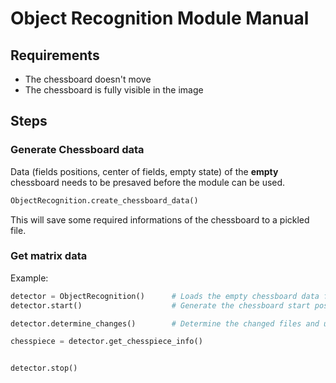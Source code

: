 # Object Recognition Module Manual  

## Requirements  
- The chessboard doesn't move  
- The chessboard is fully visible in the image

## Steps  
### Generate Chessboard data  

Data (fields positions, center of fields, empty state) of the **empty** chessboard needs to be presaved before the module can 
be used.
```python
ObjectRecognition.create_chessboard_data()
```
This will save some required informations of the chessboard to a pickled file.


### Get matrix data  

Example:
```python
detector = ObjectRecognition()      # Loads the empty chessboard data from a file
detector.start()                    # Generate the chessboard start position. Requirements: All pieces need to be at their correponding possitions

detector.determine_changes()        # Determine the changed files and update the underlying matrix

chesspiece = detector.get_chesspiece_info() 


detector.stop()
```

